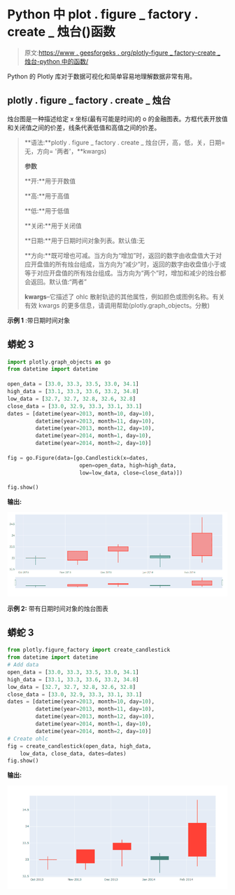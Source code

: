 # Python 中 plot . figure _ factory . create _ 烛台()函数

> 原文:[https://www . geesforgeks . org/plotly-figure _ factory-create _ 烛台-python 中的函数/](https://www.geeksforgeeks.org/plotly-figure_factory-create_candlestick-function-in-python/)

Python 的 Plotly 库对于数据可视化和简单容易地理解数据非常有用。

## **plotly . figure _ factory . create _ 烛台**

烛台图是一种描述给定 x 坐标(最有可能是时间)的 o 的金融图表。方框代表开放值和关闭值之间的价差，线条代表低值和高值之间的价差。

> **语法:**plotly . figure _ factory . create _ 烛台(开，高，低，关，日期=无，方向= '两者'，**kwargs)
> 
> **参数**
> 
> **开:**用于开数值
> 
> **高:**用于高值
> 
> **低:**用于低值
> 
> **关闭:**用于关闭值
> 
> **日期:**用于日期时间对象列表。默认值:无
> 
> **方向:**既可增也可减。当方向为“增加”时，返回的数字由收盘值大于对应开盘值的所有烛台组成，当方向为“减少”时，返回的数字由收盘值小于或等于对应开盘值的所有烛台组成。当方向为“两个”时，增加和减少的烛台都会返回。默认值:“两者”
> 
> **kwargs**–它描述了 ohlc 散射轨迹的其他属性，例如颜色或图例名称。有关有效 kwargs 的更多信息，请调用帮助(plotly.graph_objects。分散)

**示例 1** :带日期时间对象

## 蟒蛇 3

```py
import plotly.graph_objects as go
from datetime import datetime

open_data = [33.0, 33.3, 33.5, 33.0, 34.1]
high_data = [33.1, 33.3, 33.6, 33.2, 34.8]
low_data = [32.7, 32.7, 32.8, 32.6, 32.8]
close_data = [33.0, 32.9, 33.3, 33.1, 33.1]
dates = [datetime(year=2013, month=10, day=10),
         datetime(year=2013, month=11, day=10),
         datetime(year=2013, month=12, day=10),
         datetime(year=2014, month=1, day=10),
         datetime(year=2014, month=2, day=10)]

fig = go.Figure(data=[go.Candlestick(x=dates,
                       open=open_data, high=high_data,
                       low=low_data, close=close_data)])

fig.show()
```

**输出:**

![](img/1831ebff98a222da7be710f02bd2fa97.png)

**示例 2:** 带有日期时间对象的烛台图表

## 蟒蛇 3

```py
from plotly.figure_factory import create_candlestick
from datetime import datetime
# Add data
open_data = [33.0, 33.3, 33.5, 33.0, 34.1]
high_data = [33.1, 33.3, 33.6, 33.2, 34.8]
low_data = [32.7, 32.7, 32.8, 32.6, 32.8]
close_data = [33.0, 32.9, 33.3, 33.1, 33.1]
dates = [datetime(year=2013, month=10, day=10),
         datetime(year=2013, month=11, day=10),
         datetime(year=2013, month=12, day=10),
         datetime(year=2014, month=1, day=10),
         datetime(year=2014, month=2, day=10)]
# Create ohlc
fig = create_candlestick(open_data, high_data,
    low_data, close_data, dates=dates)
fig.show()
```

**输出:**

![](img/4b604adf256d3e2a6116debe92036238.png)